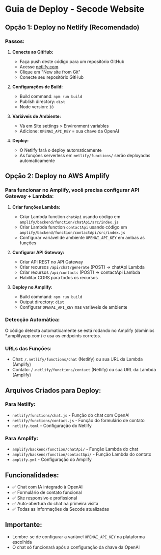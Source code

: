 # Guia de Deploy - Secode Website

## Opção 1: Deploy no Netlify (Recomendado)

### Passos:
1. **Conecte ao GitHub:**
   - Faça push deste código para um repositório GitHub
   - Acesse [netlify.com](https://netlify.com)
   - Clique em "New site from Git"
   - Conecte seu repositório GitHub

2. **Configurações de Build:**
   - Build command: `npm run build`
   - Publish directory: `dist`
   - Node version: `18`

3. **Variáveis de Ambiente:**
   - Vá em Site settings > Environment variables
   - Adicione: `OPENAI_API_KEY` = sua chave da OpenAI

4. **Deploy:**
   - O Netlify fará o deploy automaticamente
   - As funções serverless em `netlify/functions/` serão deployadas automaticamente

## Opção 2: Deploy no AWS Amplify

### Para funcionar no Amplify, você precisa configurar API Gateway + Lambda:

1. **Criar funções Lambda:**
   - Criar Lambda function `chatApi` usando código em `amplify/backend/function/chatApi/src/index.js`
   - Criar Lambda function `contactApi` usando código em `amplify/backend/function/contactApi/src/index.js`
   - Configurar variável de ambiente `OPENAI_API_KEY` em ambas as funções

2. **Configurar API Gateway:**
   - Criar API REST no API Gateway
   - Criar recursos `/api/chat/generate` (POST) → chatApi Lambda
   - Criar recursos `/api/contacts` (POST) → contactApi Lambda
   - Habilitar CORS para todos os recursos

3. **Deploy no Amplify:**
   - Build command: `npm run build`
   - Output directory: `dist`
   - Configurar `OPENAI_API_KEY` nas variáveis de ambiente

### Detecção Automática:
O código detecta automaticamente se está rodando no Amplify (domínios *.amplifyapp.com) e usa os endpoints corretos.

### URLs das Funções:
- Chat: `/.netlify/functions/chat` (Netlify) ou sua URL da Lambda (Amplify)
- Contato: `/.netlify/functions/contact` (Netlify) ou sua URL da Lambda (Amplify)

## Arquivos Criados para Deploy:

### Para Netlify:
- `netlify/functions/chat.js` - Função do chat com OpenAI
- `netlify/functions/contact.js` - Função do formulário de contato
- `netlify.toml` - Configuração do Netlify

### Para Amplify:
- `amplify/backend/function/chatApi/` - Função Lambda do chat
- `amplify/backend/function/contactApi/` - Função Lambda do contato
- `amplify.yml` - Configuração do Amplify

## Funcionalidades:
- ✅ Chat com IA integrado à OpenAI
- ✅ Formulário de contato funcional
- ✅ Site responsivo e profissional
- ✅ Auto-abertura do chat na primeira visita
- ✅ Todas as informações da Secode atualizadas

## Importante:
- Lembre-se de configurar a variável `OPENAI_API_KEY` na plataforma escolhida
- O chat só funcionará após a configuração da chave da OpenAI